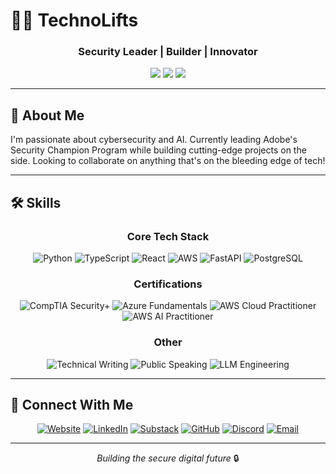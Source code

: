 <!---
technolifts/technolifts is a ✨ special ✨ repository because its `README.md` (this file) appears on your GitHub profile.
You can click the Preview link to take a look at your changes.
--->
# 👨‍💻 TechnoLifts

<div align="center">
  
### **Security Leader | Builder | Innovator**

![](https://img.shields.io/badge/Cybersecurity-Professional-blue?style=for-the-badge&logo=shield)
![](https://img.shields.io/badge/AI-Enthusiast-green?style=for-the-badge&logo=openai)
![](https://img.shields.io/badge/Challenge-Obsessed-orange?style=for-the-badge&logo=dumbell)

</div>

---

## 🚀 About Me

I'm passionate about cybersecurity and AI. Currently leading Adobe's Security Champion Program while building cutting-edge projects on the side. Looking to collaborate on anything that's on the bleeding edge of tech!

---

## 🛠️ Skills

<div align="center">

### Core Tech Stack
![Python](https://img.shields.io/badge/Python-3776AB?style=for-the-badge&logo=python&logoColor=white)
![TypeScript](https://img.shields.io/badge/TypeScript-007ACC?style=for-the-badge&logo=typescript&logoColor=white)
![React](https://img.shields.io/badge/React-20232A?style=for-the-badge&logo=react&logoColor=61DAFB)
![AWS](https://img.shields.io/badge/AWS-232F3E?style=for-the-badge&logo=amazon-aws&logoColor=white)
![FastAPI](https://img.shields.io/badge/FastAPI-009688?style=for-the-badge&logo=fastapi&logoColor=white)
![PostgreSQL](https://img.shields.io/badge/PostgreSQL-316192?style=for-the-badge&logo=postgresql&logoColor=white)

### Certifications
![CompTIA Security+](https://img.shields.io/badge/CompTIA_Security+-FF0000?style=for-the-badge&logo=comptia&logoColor=white)
![Azure Fundamentals](https://img.shields.io/badge/Azure_Fundamentals-0078D4?style=for-the-badge&logo=microsoft-azure&logoColor=white)
![AWS Cloud Practitioner](https://img.shields.io/badge/AWS_Cloud_Practitioner-FF9900?style=for-the-badge&logo=amazon-aws&logoColor=white)
![AWS AI Practitioner](https://img.shields.io/badge/AWS_AI_Practitioner-FF9900?style=for-the-badge&logo=amazon-aws&logoColor=white)

### Other
![Technical Writing](https://img.shields.io/badge/Technical_Writing-000000?style=for-the-badge)
![Public Speaking](https://img.shields.io/badge/Public_Speaking-000000?style=for-the-badge)
![LLM Engineering](https://img.shields.io/badge/LLM_Engineering-000000?style=for-the-badge)

</div>

---

## 🔗 Connect With Me

<div align="center">
  
[![Website](https://img.shields.io/badge/Website-3b5998?style=for-the-badge&logo=google-chrome&logoColor=white)](https://www.ryancarroll.me/)
[![LinkedIn](https://img.shields.io/badge/LinkedIn-0077B5?style=for-the-badge&logo=linkedin&logoColor=white)](https://www.linkedin.com/in/ryanantoniocarroll)
[![Substack](https://img.shields.io/badge/Substack-FF6719?style=for-the-badge&logo=substack&logoColor=white)](https://substack.com/@ryancarroll3)
[![GitHub](https://img.shields.io/badge/GitHub-100000?style=for-the-badge&logo=github&logoColor=white)](https://github.com/technolifts)
[![Discord](https://img.shields.io/badge/Discord-5865F2?style=for-the-badge&logo=discord&logoColor=white)](https://discordapp.com/users/123techno)
[![Email](https://img.shields.io/badge/Email-D14836?style=for-the-badge&logo=gmail&logoColor=white)](mailto:ryan.acarroll@yahoo.com)

</div>

---

<div align="center">
  
*Building the secure digital future* 🔒
<!---
<img src="https://github-readme-stats.vercel.app/api?username=technolifts&show_icons=true&theme=tokyonight" alt="GitHub Stats" />
--->
</div>
